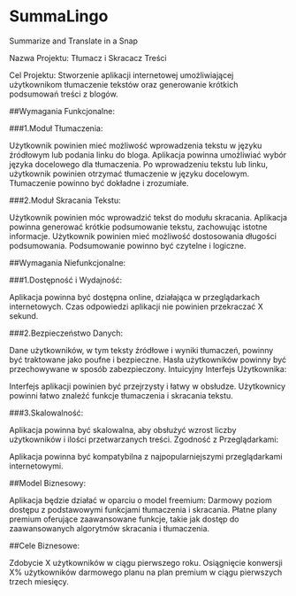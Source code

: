 # SummaLingo
Summarize and Translate in a Snap

Nazwa Projektu: Tłumacz i Skracacz Treści

Cel Projektu: Stworzenie aplikacji internetowej umożliwiającej użytkownikom tłumaczenie tekstów oraz generowanie krótkich podsumowań treści z blogów.

##Wymagania Funkcjonalne:

###1.Moduł Tłumaczenia:

Użytkownik powinien mieć możliwość wprowadzenia tekstu w języku źródłowym lub podania linku do bloga.
Aplikacja powinna umożliwiać wybór języka docelowego dla tłumaczenia.
Po wprowadzeniu tekstu lub linku, użytkownik powinien otrzymać tłumaczenie w języku docelowym.
Tłumaczenie powinno być dokładne i zrozumiałe.

###2.Moduł Skracania Tekstu:

Użytkownik powinien móc wprowadzić tekst do modułu skracania.
Aplikacja powinna generować krótkie podsumowanie tekstu, zachowując istotne informacje.
Użytkownik powinien mieć możliwość dostosowania długości podsumowania.
Podsumowanie powinno być czytelne i logiczne.

##Wymagania Niefunkcjonalne:

###1.Dostępność i Wydajność:

Aplikacja powinna być dostępna online, działająca w przeglądarkach internetowych.
Czas odpowiedzi aplikacji nie powinien przekraczać X sekund.

###2.Bezpieczeństwo Danych:

Dane użytkowników, w tym teksty źródłowe i wyniki tłumaczeń, powinny być traktowane jako poufne i bezpieczne.
Hasła użytkowników powinny być przechowywane w sposób zabezpieczony.
Intuicyjny Interfejs Użytkownika:

Interfejs aplikacji powinien być przejrzysty i łatwy w obsłudze.
Użytkownicy powinni łatwo znaleźć funkcje tłumaczenia i skracania tekstu.

###3.Skalowalność:

Aplikacja powinna być skalowalna, aby obsłużyć wzrost liczby użytkowników i ilości przetwarzanych treści.
Zgodność z Przeglądarkami:

Aplikacja powinna być kompatybilna z najpopularniejszymi przeglądarkami internetowymi.

##Model Biznesowy:

Aplikacja będzie działać w oparciu o model freemium:
Darmowy poziom dostępu z podstawowymi funkcjami tłumaczenia i skracania.
Płatne plany premium oferujące zaawansowane funkcje, takie jak dostęp do zaawansowanych algorytmów skracania i tłumaczenia.

##Cele Biznesowe:

Zdobycie X użytkowników w ciągu pierwszego roku.
Osiągnięcie konwersji X% użytkowników darmowego planu na plan premium w ciągu pierwszych trzech miesięcy.
